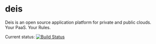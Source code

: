 deis
====

Deis is an open source application platform for private and public clouds.
Your PaaS. Your Rules.

Current status:
[![Build Status](https://travis-ci.org/opdemand/deis.png)](https://travis-ci.org/opdemand/deis)
